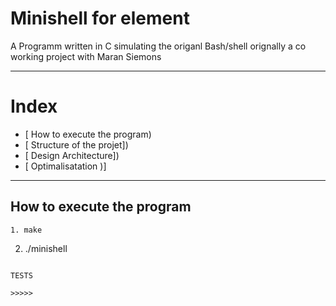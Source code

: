 # Minishell for element
A Programm written in C simulating the origanl Bash/shell
orignally a co working project with Maran Siemons

---
# Index 

* [ How to execute the program)
* [ Structure of the projet])
* [ Design Architecture])
* [ Optimalisatation )]

---

## How to execute the program

```
1. make
```
2. ./minishell

```

TESTS

>>>>>